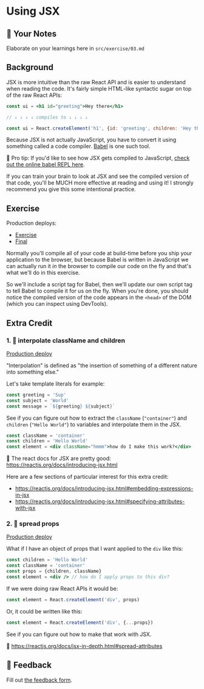 # Using JSX

## 📝 Your Notes

Elaborate on your learnings here in `src/exercise/03.md`

## Background

JSX is more intuitive than the raw React API and is easier to understand when
reading the code. It's fairly simple HTML-like syntactic sugar on top of the raw
React APIs:

```jsx
const ui = <h1 id="greeting">Hey there</h1>

// ↓ ↓ ↓ ↓ compiles to ↓ ↓ ↓ ↓

const ui = React.createElement('h1', {id: 'greeting', children: 'Hey there'})
```

Because JSX is not actually JavaScript, you have to convert it using something
called a code compiler. [Babel](https://babeljs.io) is one such tool.

🦉 Pro tip: If you'd like to see how JSX gets compiled to JavaScript,
[check out the online babel REPL here](https://babeljs.io/repl#?builtIns=App&code_lz=MYewdgzgLgBArgSxgXhgHgCYIG4D40QAOAhmLgBICmANtSGgPRGm7rNkDqIATtRo-3wMseAFBA&presets=react&prettier=true).

If you can train your brain to look at JSX and see the compiled version of that
code, you'll be MUCH more effective at reading and using it! I strongly
recommend you give this some intentional practice.

## Exercise

Production deploys:

- [Exercise](http://react-fundamentals.netlify.app/isolated/exercise/03.html)
- [Final](http://react-fundamentals.netlify.app/isolated/final/03.html)

Normally you'll compile all of your code at build-time before you ship your
application to the browser, but because Babel is written in JavaScript we can
actually run it _in_ the browser to compile our code on the fly and that's what
we'll do in this exercise.

So we'll include a script tag for Babel, then we'll update our own script tag to
tell Babel to compile it for us on the fly. When you're done, you should notice
the compiled version of the code appears in the `<head>` of the DOM (which you
can inspect using DevTools).

## Extra Credit

### 1. 💯 interpolate className and children

[Production deploy](http://react-fundamentals.netlify.app/isolated/final/03.extra-1.html)

"Interpolation" is defined as "the insertion of something of a different nature
into something else."

Let's take template literals for example:

```javascript
const greeting = 'Sup'
const subject = 'World'
const message = `${greeting} ${subject}`
```

See if you can figure out how to extract the `className` (`"container"`) and
`children` (`"Hello World"`) to variables and interpolate them in the JSX.

```jsx
const className = 'container'
const children = 'Hello World'
const element = <div className="hmmm">how do I make this work?</div>
```

📜 The react docs for JSX are pretty good:
https://reactjs.org/docs/introducing-jsx.html

Here are a few sections of particular interest for this extra credit:

- https://reactjs.org/docs/introducing-jsx.html#embedding-expressions-in-jsx
- https://reactjs.org/docs/introducing-jsx.html#specifying-attributes-with-jsx

### 2. 💯 spread props

[Production deploy](http://react-fundamentals.netlify.app/isolated/final/03.extra-2.html)

What if I have an object of props that I want applied to the `div` like this:

```jsx
const children = 'Hello World'
const className = 'container'
const props = {children, className}
const element = <div /> // how do I apply props to this div?
```

If we were doing raw React APIs it would be:

```jsx
const element = React.createElement('div', props)
```

Or, it could be written like this:

```jsx
const element = React.createElement('div', {...props})
```

See if you can figure out how to make that work with JSX.

📜 https://reactjs.org/docs/jsx-in-depth.html#spread-attributes

## 🦉 Feedback

Fill out
[the feedback form](https://ws.kcd.im/?ws=React%20Fundamentals%20%E2%9A%9B&e=03%3A%20Using%20JSX&em=hohcheeming6996%40gmail.com).
